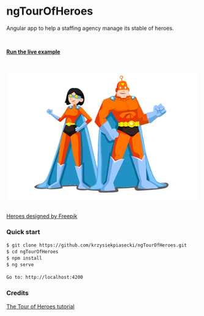 # ngTourOfHeroes


Angular app to help a staffing agency manage its stable of heroes. 


<br>

__[Run the live example](https://ng-tour-of-heroes.herokuapp.com)__

<br>

<a href="https://ng-tour-of-heroes.herokuapp.com/dashboard"><img alt="Live preview" src="https://github.com/krzysiekpiasecki/ngTourOfHeroes/blob/master/src/assets/img/preview.png" /></a>

<br>
<a href="http://www.freepik.com">Heroes designed by Freepik</a>

### Quick start

```bash
$ git clone https://github.com/krzysiekpiasecki/ngTourOfHeroes.git
$ cd ngTourOfHeroes
$ npm install
$ ng serve

Go to: http://localhost:4200
```

### Credits
<a href="https://angular.io/docs/ts/latest/tutorial/">The Tour of Heroes tutorial</a>

